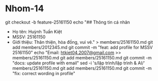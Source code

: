 # Nhom-14
git checkout -b feature-25161150
echo "## Thông tin cá nhân
- Họ tên: Huỳnh Tuấn Kiệt
- MSSV: 25161150
- Giới thiệu: Thân thiện, hòa đồng, vui vẻ." > members/25161150.md
git add members/2012345.md
git commit -m "feat: add profile for MSSV 25161150"
echo "Email: htkiet04.2007@gmail.com >> members/25161150.md
git add members/25161150.md
git commit -m "docs: update profile with email"
sed -i 's/lập trình/lập trình & AI/' members/25161150.md
git add members/25161150.md
git commit -m "fix: correct wording in profile"
